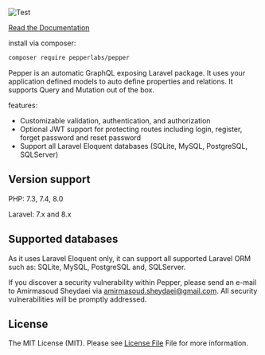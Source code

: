 ![Test](https://github.com/pepperlabs/pepper/workflows/Test/badge.svg?branch=master)

[Read the Documentation](https://pepperlabs.github.io/docs/)

install via composer:

```bash
composer require pepperlabs/pepper
```

Pepper is an automatic GraphQL exposing Laravel package. It uses your application defined models to auto define properties and relations. It supports Query and Mutation out of the box.

features:

- Customizable validation, authentication, and authorization
- Optional JWT support for protecting routes including login, register, forget password and reset password
- Support all Laravel Eloquent databases (SQLite, MySQL, PostgreSQL, SQLServer)

## Version support

PHP: 7.3, 7.4, 8.0

Laravel: 7.x and 8.x

## Supported databases

As it uses Laravel Eloquent only, it can support all supported Laravel ORM such as: SQLite, MySQL, PostgreSQL and, SQLServer.

If you discover a security vulnerability within Pepper, please send an e-mail to Amirmasoud Sheydaei via [amirmasoud.sheydaei@gmail.com](mailto:amirmasoud.sheydaei@gmail.com). All security vulnerabilities will be promptly addressed.

## License

The MIT License (MIT). Please see [License File](LICENSE) File for more information.
